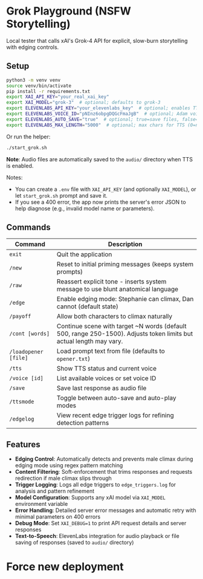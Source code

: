 # Grok Playground (NSFW Storytelling)

Local tester that calls xAI's Grok-4 API for explicit, slow-burn storytelling with edging controls.

## Setup

```bash
python3 -m venv venv
source venv/bin/activate
pip install -r requirements.txt
export XAI_API_KEY="your_real_xai_key"
export XAI_MODEL="grok-3"  # optional; defaults to grok-3
export ELEVENLABS_API_KEY="your_elevenlabs_key"  # optional; enables TTS
export ELEVENLABS_VOICE_ID="pNInz6obpgDQGcFmaJgB"  # optional; Adam voice
export ELEVENLABS_AUTO_SAVE="true"  # optional; true=save files, false=play audio
export ELEVENLABS_MAX_LENGTH="5000"  # optional; max chars for TTS (0=no limit)
```

Or run the helper:

```bash
./start_grok.sh
```

**Note**: Audio files are automatically saved to the `audio/` directory when TTS is enabled.

Notes:
- You can create a `.env` file with `XAI_API_KEY` (and optionally `XAI_MODEL`), or let `start_grok.sh` prompt and save it.
- If you see a 400 error, the app now prints the server's error JSON to help diagnose (e.g., invalid model name or parameters).

## Commands

| Command | Description |
|---------|-------------|
| `exit` | Quit the application |
| `/new` | Reset to initial priming messages (keeps system prompts) |
| `/raw` | Reassert explicit tone - inserts system message to use blunt anatomical language |
| `/edge` | Enable edging mode: Stephanie can climax, Dan cannot (default state) |
| `/payoff` | Allow both characters to climax naturally |
| `/cont [words]` | Continue scene with target ~N words (default 500, range 250-1500). Adjusts token limits but actual length may vary. |
| `/loadopener [file]` | Load prompt text from file (defaults to `opener.txt`) |
| `/tts` | Show TTS status and current voice |
| `/voice [id]` | List available voices or set voice ID |
| `/save` | Save last response as audio file |
| `/ttsmode` | Toggle between auto-save and auto-play modes |
| `/edgelog` | View recent edge trigger logs for refining detection patterns |

## Features

- **Edging Control**: Automatically detects and prevents male climax during edging mode using regex pattern matching
- **Content Filtering**: Soft-enforcement that trims responses and requests redirection if male climax slips through
- **Trigger Logging**: Logs all edge triggers to `edge_triggers.log` for analysis and pattern refinement
- **Model Configuration**: Supports any xAI model via `XAI_MODEL` environment variable
- **Error Handling**: Detailed server error messages and automatic retry with minimal parameters on 400 errors
- **Debug Mode**: Set `XAI_DEBUG=1` to print API request details and server responses
- **Text-to-Speech**: ElevenLabs integration for audio playback or file saving of responses (saved to `audio/` directory)
# Force new deployment

